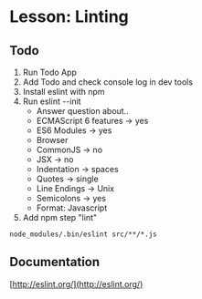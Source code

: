 # Lesson: Linting
## Todo
1. Run Todo App
1. Add Todo and check console log in dev tools
1. Install eslint with npm
1. Run eslint --init
    - Answer question about..
    - ECMAScript 6 features -> yes
    - ES6 Modules -> yes
    - Browser
    - CommonJS -> no
    - JSX -> no
    - Indentation -> spaces
    - Quotes -> single
    - Line Endings -> Unix
    - Semicolons -> yes
    - Format: Javascript
1. Add npm step "lint"

```node_modules/.bin/eslint src/**/*.js```

## Documentation
[http://eslint.org/](http://eslint.org/)
